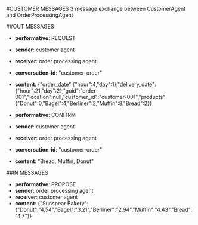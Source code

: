 #CUSTOMER MESSAGES
3 message exchange between CustomerAgent and OrderProcessingAgent


##OUT MESSAGES
- **performative**: REQUEST
- **sender**: customer agent
- **receiver**: order processing agent
- **conversation-id**: "customer-order"
- **content**:
{"order_date":{"hour":4,"day":1},"delivery_date":{"hour":21,"day":2},"guid":"order-001","location":null,"customer_id":"customer-001","products":{"Donut":0,"Bagel":4,"Berliner":2,"Muffin":8,"Bread":2}}

- **performative**: CONFIRM
- **sender**: customer agent
- **receiver**: order processing agent
- **conversation-id**: "customer-order"
- **content**:
"Bread, Muffin, Donut"


##IN MESSAGES
- **performative**: PROPOSE
- **sender**: order processing agent
- **receiver**: customer agent
- **content**:
{"Sunspear Bakery":{"Donut":"4.54","Bagel":"3.21","Berliner":"2.94","Muffin":"4.43","Bread":"4.7"}}





